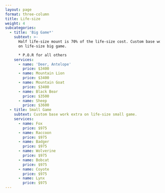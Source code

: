 ```yaml
---
layout: page
format: three-column
title: Life-size
weight: 4
subcategories:
  - title: 'Big Game*'
    subtext: >-
      Half life-size mount is 70% of the life-size cost. Custom base work extra
      on life-size big game.

      * P.O.R for all others
    services:
      - name: 'Deer, Antelope'
        price: $3400
      - name: Mountain Lion
        price: $3400
      - name: Mountain Goat
        price: $3400
      - name: Black Bear
        price: $3500
      - name: Sheep
        price: $3600
  - title: Small Game
    subtext: Custom base work extra on life-size small game.
    services:
      - name: Fox
        price: $975
      - name: Raccoon
        price: $975
      - name: Badger
        price: $975
      - name: Wolverine
        price: $975
      - name: Bobcat
        price: $975
      - name: Coyote
        price: $975
      - name: Lynx
        price: $975
---
```


